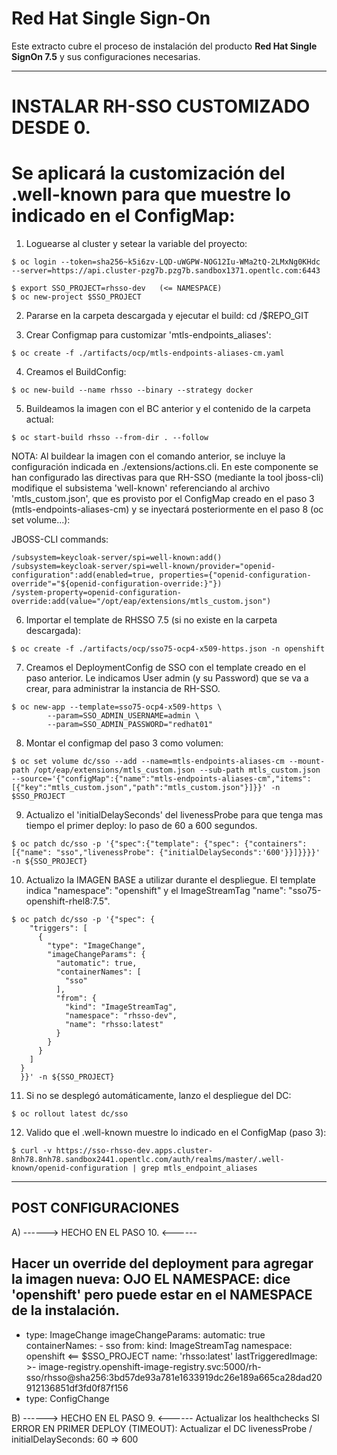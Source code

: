 # Red Hat Single Sign-On

Este extracto cubre el proceso de instalación del producto **Red Hat Single SignOn 7.5** y sus configuraciones necesarias.

--------------------------------------
# INSTALAR RH-SSO CUSTOMIZADO DESDE 0.
# Se aplicará la customización del .well-known para que muestre lo indicado en el ConfigMap: 


1) Loguearse al cluster y setear la variable del proyecto:

```
$ oc login --token=sha256~k5i6zv-LQD-uWGPW-NOG12Iu-WMa2tQ-2LMxNg0KHdc --server=https://api.cluster-pzg7b.pzg7b.sandbox1371.opentlc.com:6443
```
```
$ export SSO_PROJECT=rhsso-dev   (<= NAMESPACE)
$ oc new-project $SSO_PROJECT
```

2) Pararse en la carpeta descargada y ejecutar el build:
cd /$REPO_GIT

3) Crear Configmap para customizar 'mtls-endpoints_aliases':
```
$ oc create -f ./artifacts/ocp/mtls-endpoints-aliases-cm.yaml
```

4) Creamos el BuildConfig:
```
$ oc new-build --name rhsso --binary --strategy docker
```

5) Buildeamos la imagen con el BC anterior y el contenido de la carpeta actual:
```
$ oc start-build rhsso --from-dir . --follow
```

NOTA: Al buildear la imagen con el comando anterior, se incluye la configuración indicada en ./extensions/actions.cli.
En este componente se han configurado las directivas para que RH-SSO (mediante la tool jboss-cli) modifique el subsistema 'well-known' referenciando al archivo 'mtls_custom.json', que es provisto por el ConfigMap creado en el paso 3 (mtls-endpoints-aliases-cm) y se inyectará posteriormente en el paso 8 (oc set volume...):

JBOSS-CLI commands:
```
/subsystem=keycloak-server/spi=well-known:add()
/subsystem=keycloak-server/spi=well-known/provider="openid-configuration":add(enabled=true, properties={"openid-configuration-override"="${openid-configuration-override:}"})
/system-property=openid-configuration-override:add(value="/opt/eap/extensions/mtls_custom.json")
```

6) Importar el template de RHSSO 7.5 (si no existe en la carpeta descargada):
```
$ oc create -f ./artifacts/ocp/sso75-ocp4-x509-https.json -n openshift
```


7) Creamos el DeploymentConfig de SSO con el template creado en el paso anterior. Le indicamos User admin (y su Password) que se va a crear, para administrar la instancia de RH-SSO.
```
$ oc new-app --template=sso75-ocp4-x509-https \
        --param=SSO_ADMIN_USERNAME=admin \
        --param=SSO_ADMIN_PASSWORD="redhat01"
```

8) Montar el configmap del paso 3 como volumen:
```
$ oc set volume dc/sso --add --name=mtls-endpoints-aliases-cm --mount-path /opt/eap/extensions/mtls_custom.json --sub-path mtls_custom.json --source='{"configMap":{"name":"mtls-endpoints-aliases-cm","items":[{"key":"mtls_custom.json","path":"mtls_custom.json"}]}}' -n $SSO_PROJECT
```

9) Actualizo el 'initialDelaySeconds' del livenessProbe para que tenga mas tiempo el primer deploy: lo paso de 60 a 600 segundos.
```
$ oc patch dc/sso -p '{"spec":{"template": {"spec": {"containers":[{"name": "sso","livenessProbe": {"initialDelaySeconds":'600'}}]}}}}' -n ${SSO_PROJECT}
```

10) Actualizo la IMAGEN BASE a utilizar durante el despliegue.
El template indica "namespace": "openshift" y el ImageStreamTag "name": "sso75-openshift-rhel8:7.5".
```
$ oc patch dc/sso -p '{"spec": {
    "triggers": [
      {
        "type": "ImageChange",
        "imageChangeParams": {
          "automatic": true,
          "containerNames": [
            "sso"
          ],
          "from": {
            "kind": "ImageStreamTag",
            "namespace": "rhsso-dev",
            "name": "rhsso:latest"
          }
        }
      }
    ]
  }
  }}' -n ${SSO_PROJECT} 
```

11) Si no se desplegó automáticamente, lanzo el despliegue del DC:
```
$ oc rollout latest dc/sso
```

12) Valido que el .well-known muestre lo indicado en el ConfigMap (paso 3):
```
$ curl -v https://sso-rhsso-dev.apps.cluster-8nh78.8nh78.sandbox2441.opentlc.com/auth/realms/master/.well-known/openid-configuration | grep mtls_endpoint_aliases
```



--------------------
POST CONFIGURACIONES
--------------------
A) ------>    HECHO EN EL PASO 10.   <------

  Hacer un override del deployment para agregar la imagen nueva:
  OJO EL NAMESPACE: dice 'openshift' pero puede estar en el NAMESPACE de la instalación.
  ----------------
  - type: ImageChange
    imageChangeParams:
      automatic: true
      containerNames:
        - sso
      from:
        kind: ImageStreamTag
        namespace: openshift  <== $SSO_PROJECT
        name: 'rhsso:latest'
      lastTriggeredImage: >-
     image-registry.openshift-image-registry.svc:5000/rh-sso/rhsso@sha256:3bd57de93a781e1633919dc26e189a665ca28dad20912136851df3fd0f87f156
  - type: ConfigChange


B)  ------>    HECHO EN EL PASO 9.   <------ 
Actualizar los healthchecks
SI ERROR EN PRIMER DEPLOY (TIMEOUT): Actualizar el DC livenessProbe / initialDelaySeconds: 60 => 600 
